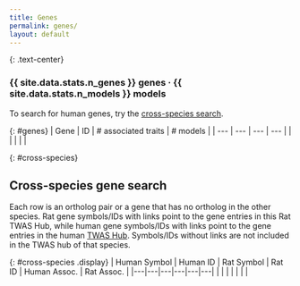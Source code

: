```yaml
---
title: Genes
permalink: genes/
layout: default
---
```


{: .text-center}
### **{{ site.data.stats.n_genes }}** genes &middot; **{{ site.data.stats.n_models }}** models

To search for human genes, try the [cross-species search](#cross-species).

{: #genes}
| Gene | ID | # associated traits | # models |
| --- | --- | --- | --- |
| | | | |

{: #cross-species}
## Cross-species gene search

Each row is an ortholog pair or a gene that has no ortholog in the other species. Rat gene symbols/IDs with links point to the gene entries in this Rat TWAS Hub, while human gene symbols/IDs with links point to the gene entries in the human [TWAS Hub](http://twas-hub.org). Symbols/IDs without links are not included in the TWAS hub of that species.

{: #cross-species .display}
| Human Symbol | Human ID | Rat Symbol | Rat ID | Human Assoc. | Rat Assoc. |
|---|---|---|---|---|---|
| | | | | | |

<script type="text/javascript" class="init">
    $(document).ready(function () {
        $('table#genes').DataTable({
            ajax: '{{ site.baseurl }}genes.json',
            lengthChange: false,
            language: {
                search: '<i class="fa fa-search fa-2x" aria-hidden="true"></i>'
            },
            layout: {
                top: 'search',
                topEnd: null,
            },
            columnDefs: [
                { targets: [0, 1], className: "dt-left dt-head-left" },
                { targets: [2, 3], className: "dt-right dt-head-right" },
                { targets: [2, 3], searchable: false },
            ],
            order: [[2, 'desc']],
        });
        $('table#cross-species').DataTable({
            ajax: '{{ site.baseurl }}cross-species.json',
            lengthChange: false,
            language: {
                search: '<i class="fa fa-search fa-2x" aria-hidden="true"></i>'
            },
            layout: {
                top: 'search',
                topEnd: null,
            },
            columnDefs: [ 
                { targets: [0, 1, 2, 3], className: "dt-left dt-head-left" },
                { targets: [4, 5], className: "dt-right dt-head-right" },
                { targets: [4, 5], searchable: false },
            ],
            order: [[5, 'desc']],
        });
    });
</script>
